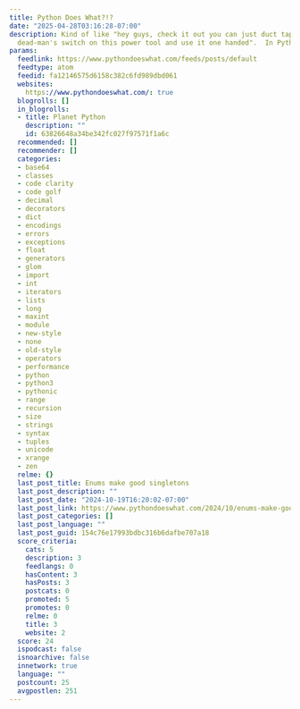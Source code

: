 ```yaml
---
title: Python Does What?!?
date: "2025-04-28T03:16:28-07:00"
description: Kind of like "hey guys, check it out you can just duct tape down the
  dead-man's switch on this power tool and use it one handed".  In Python.
params:
  feedlink: https://www.pythondoeswhat.com/feeds/posts/default
  feedtype: atom
  feedid: fa12146575d6158c382c6fd989dbd061
  websites:
    https://www.pythondoeswhat.com/: true
  blogrolls: []
  in_blogrolls:
  - title: Planet Python
    description: ""
    id: 63826648a34be342fc027f97571f1a6c
  recommended: []
  recommender: []
  categories:
  - base64
  - classes
  - code clarity
  - code golf
  - decimal
  - decorators
  - dict
  - encodings
  - errors
  - exceptions
  - float
  - generators
  - glom
  - import
  - int
  - iterators
  - lists
  - long
  - maxint
  - module
  - new-style
  - none
  - old-style
  - operators
  - performance
  - python
  - python3
  - pythonic
  - range
  - recursion
  - size
  - strings
  - syntax
  - tuples
  - unicode
  - xrange
  - zen
  relme: {}
  last_post_title: Enums make good singletons
  last_post_description: ""
  last_post_date: "2024-10-19T16:20:02-07:00"
  last_post_link: https://www.pythondoeswhat.com/2024/10/enums-make-good-singletons.html
  last_post_categories: []
  last_post_language: ""
  last_post_guid: 154c76e17993bdbc316b6dafbe707a18
  score_criteria:
    cats: 5
    description: 3
    feedlangs: 0
    hasContent: 3
    hasPosts: 3
    postcats: 0
    promoted: 5
    promotes: 0
    relme: 0
    title: 3
    website: 2
  score: 24
  ispodcast: false
  isnoarchive: false
  innetwork: true
  language: ""
  postcount: 25
  avgpostlen: 251
---
```

